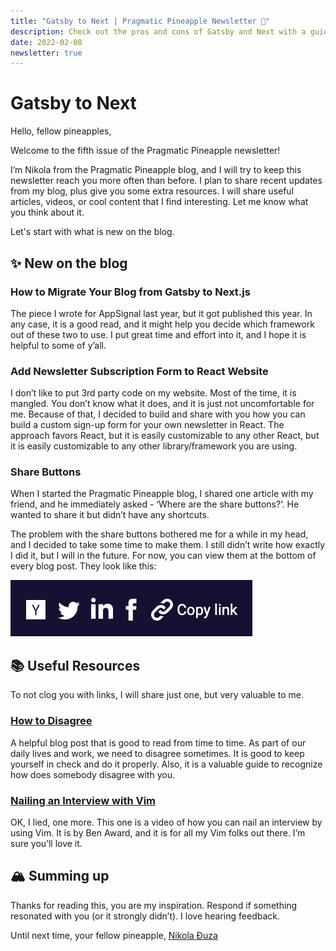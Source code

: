 ```yaml
---
title: "Gatsby to Next | Pragmatic Pineapple Newsletter 🍍"
description: Check out the pros and cons of Gatsby and Next with a guide on migrating from one to another. Also, recent updates on the blog and helpful resources for y'all.
date: 2022-02-08
newsletter: true
---
```


# Gatsby to Next

Hello, fellow pineapples,

Welcome to the fifth issue of the Pragmatic Pineapple newsletter!

I’m Nikola from the Pragmatic Pineapple blog, and I will try to keep this newsletter reach you more often than before. I plan to share recent updates from my blog, plus give you some extra resources. I will share useful articles, videos, or cool content that I find interesting. Let me know what you think about it.

Let's start with what is new on the blog.

## ✨ New on the blog

### How to Migrate Your Blog from Gatsby to Next.js

The piece I wrote for AppSignal last year, but it got published this year. In any case, it is a good read, and it might help you decide which framework out of these two to use. I put great time and effort into it, and I hope it is helpful to some of y’all.

### Add Newsletter Subscription Form to React Website

I don’t like to put 3rd party code on my website. Most of the time, it is mangled. You don’t know what it does, and it is just not uncomfortable for me. Because of that, I decided to build and share with you how you can build a custom sign-up form for your own newsletter in React. The approach favors React, but it is easily customizable to any other React, but it is easily customizable to any other library/framework you are using.

### Share Buttons

When I started the Pragmatic Pineapple blog, I shared one article with my friend, and he immediately asked - ‘Where are the share buttons?‘. He wanted to share it but didn’t have any shortcuts.

The problem with the share buttons bothered me for a while in my head, and I decided to take some time to make them. I still didn’t write how exactly I did it, but I will in the future. For now, you can view them at the bottom of every blog post. They look like this:

![Share buttons below each blog post](./share-buttons.png)

## 📚 Useful Resources

To not clog you with links, I will share just one, but very valuable to me.

### [How to Disagree](http://www.paulgraham.com/disagree.html)

A helpful blog post that is good to read from time to time. As part of our daily lives and work, we need to disagree sometimes. It is good to keep yourself in check and do it properly. Also, it is a valuable guide to recognize how does somebody disagree with you.

### [Nailing an Interview with Vim](https://youtu.be/mZWsyUKwTbg)

OK, I lied, one more. This one is a video of how you can nail an interview by using Vim. It is by Ben Award, and it is for all my Vim folks out there. I’m sure you’ll love it.

## 🏔 Summing up

Thanks for reading this, you are my inspiration. Respond if something resonated with you (or it strongly didn’t). I love hearing feedback.

Until next time, your fellow pineapple,
[Nikola Đuza](https://nikolalsvk.github.io/)
